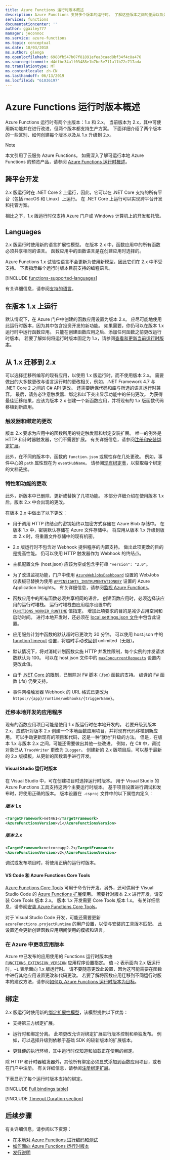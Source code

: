 ```yaml
---
title: Azure Functions 运行时版本概述
description: Azure Functions 支持多个版本的运行时。 了解这些版本之间的差异以及如何选择最适合你的版本。
services: functions
documentationcenter: ''
author: ggailey777
manager: jeconnoc
ms.service: azure-functions
ms.topic: conceptual
ms.date: 10/03/2018
ms.author: glenga
ms.openlocfilehash: 6988fb547b07f81891efea3caad8bf34f4c8a476
ms.sourcegitcommit: d4dfbc34a1f03488e1b7bc5e711a11b72c717ada
ms.translationtype: MT
ms.contentlocale: zh-CN
ms.lasthandoff: 06/13/2019
ms.locfileid: "61036197"
---
```

# <a name="azure-functions-runtime-versions-overview"></a>Azure Functions 运行时版本概述

 Azure Functions 运行时有两个主版本：1.x 和 2.x。 当前版本为 2.x，其中可使用新功能并在进行改进，但两个版本都支持生产方案。  下面详细介绍了两个版本的一些区别、如何创建每个版本以及从 1.x 升级到 2.x。

> [!NOTE]
> 本文引用了云服务 Azure Functions。 如需深入了解可运行本地 Azure Functions 的预览产品，请参阅 [Azure Functions 运行时概述](functions-runtime-overview.md)。

## <a name="cross-platform-development"></a>跨平台开发

2\.x 版运行时在 .NET Core 2 上运行，因此，它可以在 .NET Core 支持的所有平台（包括 macOS 和 Linux）上运行。 在 .NET Core 上运行可以实现跨平台开发和托管方案。

相比之下，1.x 版运行时仅支持 Azure 门户或 Windows 计算机上的开发和托管。

## <a name="languages"></a>Languages

2\.x 版运行时使用新的语言扩展性模型。 在版本 2.x 中，函数应用中的所有函数必须共享相同的语言。 函数应用中的函数语言是在创建应用时选择的。

Azure Functions 1.x 试验性语言不会更新为使用新模型，因此它们在 2.x 中不受支持。 下表指示每个运行时版本目前支持的编程语言。

[!INCLUDE [functions-supported-languages](../../includes/functions-supported-languages.md)]

有关详细信息，请参阅[支持的语言](supported-languages.md)。

## <a name="creating-1x-apps"></a>在版本 1.x 上运行

默认情况下，在 Azure 门户中创建的函数应用设置为版本 2.x。 应尽可能地使用此运行时版本，因为其中包含投资开发的新功能。 如果需要，你仍可以在版本 1.x 运行时中运行函数应用。 只能在创建函数应用之后、添加任何函数之前更改运行时版本。 若要了解如何将运行时版本固定为 1.x，请参阅[查看和更新当前运行时版本](set-runtime-version.md#view-and-update-the-current-runtime-version)。

## <a name="migrating-from-1x-to-2x"></a>从 1.x 迁移到 2.x

可以选择迁移所编写的现有应用，以使用 1.x 版运行时，而不使用版本 2.x。 需要做出的大多数更改与语言运行时的更改相关，例如，.NET Framework 4.7 与 .NET Core 2 之间的 C# API 更改。 还需要确保代码和库与所选的语言运行时兼容。 最后，请务必注意触发器、绑定和以下突出显示功能中的任何更改。 为获得最佳迁移结果，应该为版本 2.x 创建一个新函数应用，并将现有的 1.x 版函数代码移植到新应用。  

### <a name="changes-in-triggers-and-bindings"></a>触发器和绑定的更改

版本 2.x 要求为应用中的函数所用的特定触发器和绑定安装扩展。 唯一的例外是 HTTP 和计时器触发器，它们不需要扩展。  有关详细信息，请参阅[注册和安装绑定扩展](./functions-bindings-register.md)。

此外，在不同的版本中，函数的 `function.json` 或属性存在几处更改。 例如，事件中心的 `path` 属性现在为 `eventHubName`。 请参阅[现有绑定表](#bindings)，以获取每个绑定的文档链接。

### <a name="changes-in-features-and-functionality"></a>特性和功能的更改

此外，新版本中已删除、更新或替换了几项功能。 本部分详细介绍在使用版本 1.x 后，版本 2.x 中会出现的更改。

在版本 2.x 中做出了以下更改：

* 用于调用 HTTP 终结点的密钥始终以加密方式存储在 Azure Blob 存储中。 在版本 1.x 中，密钥默认存储在 Azure 文件存储中。 将应用从版本 1.x 升级到版本 2.x 时，将重置文件存储中的现有机密。

* 2\.x 版运行时不包含对 Webhook 提供程序的内置支持。 做出此项更改的目的是提高性能。 仍可以使用 HTTP 触发器作为 Webhook 的终结点。

* 主机配置文件 (host.json) 应该为空或包含字符串 `"version": "2.0"`。

* 为了改进监视功能，门户中使用 [`AzureWebJobsDashboard`](functions-app-settings.md#azurewebjobsdashboard) 设置的 WebJobs 仪表板已替换为使用 [`APPINSIGHTS_INSTRUMENTATIONKEY`](functions-app-settings.md#appinsights_instrumentationkey) 设置的 Azure Application Insights。 有关详细信息，请参阅[监视 Azure Functions](functions-monitoring.md)。

* 函数应用中的所有函数必须共享相同的语言。 创建函数应用时，必须选择该应用的运行时堆栈。 运行时堆栈由应用程序设置中的 [`FUNCTIONS_WORKER_RUNTIME`](functions-app-settings.md#functions_worker_runtime) 值指定。 增加此项要求的目的是减少占用空间和启动时间。 进行本地开发时，还必须在 [local.settings.json 文件](functions-run-local.md#local-settings-file)中包含此设置。

* 应用服务计划中函数的默认超时已更改为 30 分钟。 可以使用 host.json 中的 [functionTimeout](functions-host-json.md#functiontimeout) 设置，将超时手动改回到 unlimited（无限）。

* 默认情况下，将对消耗计划函数实施 HTTP 并发性限制，每个实例的并发请求数默认为 100。 可以在 host.json 文件中的 [`maxConcurrentRequests`](functions-host-json.md#http) 设置内更改此值。

* 由于 [.NET Core 的限制](https://github.com/Azure/azure-functions-host/issues/3414)，已删除对 F# 脚本 (.fsx) 函数的支持。 编译的 F# 函数 (.fs) 仍受支持。

* 事件网格触发器 Webhook 的 URL 格式已更改为 `https://{app}/runtime/webhooks/{triggerName}`。

### <a name="migrating-a-locally-developed-application"></a>迁移本地开发的应用程序

现有的函数应用项目可能是使用 1.x 版运行时在本地开发的。 若要升级到版本 2.x，应该针对版本 2.x 创建一个本地函数应用项目，并将现有代码移植到新应用。 可以手动更新现有的项目和代码，这是一种“就地”升级的方法。 但是，在版本 1.x 与版本 2.x 之间，可能还需要做出其他一些改进。 例如，在 C# 中，调试对象已从 `TraceWriter` 更改为 `ILogger`。 创建新的 2.x 版项目后，可以基于最新的 2.x 版模板，从更新的函数着手进行开发。

#### <a name="visual-studio-runtime-versions"></a>Visual Studio 运行时版本

在 Visual Studio 中，可在创建项目时选择运行时版本。 用于 Visual Studio 的 Azure Functions 工具支持这两个主要运行时版本。 基于项目设置进行调试和发布时，将使用正确的版本。 版本设置在 `.csproj` 文件中的以下属性内定义：

##### <a name="version-1x"></a>版本 1.x

```xml
<TargetFramework>net461</TargetFramework>
<AzureFunctionsVersion>v1</AzureFunctionsVersion>
```

##### <a name="version-2x"></a>版本 2.x

```xml
<TargetFramework>netcoreapp2.2</TargetFramework>
<AzureFunctionsVersion>v2</AzureFunctionsVersion>
```

调试或发布项目时，将使用正确的运行时版本。

#### <a name="vs-code-and-azure-functions-core-tools"></a>VS Code 和 Azure Functions Core Tools

[Azure Functions Core Tools](functions-run-local.md) 可用于命令行开发，另外，还可供用于 Visual Studio Code 的 [Azure Functions 扩展](https://marketplace.visualstudio.com/items?itemName=ms-azuretools.vscode-azurefunctions)使用。 若要针对版本 2.x 进行开发，请安装 Core Tools 版本 2.x。 版本 1.x 开发需要 Core Tools 版本 1.x。 有关详细信息，请参阅[安装 Azure Functions Core Tools](functions-run-local.md#install-the-azure-functions-core-tools)。

对于 Visual Studio Code 开发，可能还需要更新 `azureFunctions.projectRuntime` 的用户设置，以便与安装的工具版本匹配。  此设置还会更新创建函数应用期间使用的模板和语言。

### <a name="changing-version-of-apps-in-azure"></a>在 Azure 中更改应用版本

Azure 中已发布的应用使用的 Functions 运行时版本由 [`FUNCTIONS_EXTENSION_VERSION`](functions-app-settings.md#functions_extension_version) 应用程序设置指定。 值 `~2` 表示面向 2.x 版运行时，`~1` 表示面向 1.x 版运行时。 请不要随意更改此设置，因为这可能需要在函数中进行其他应用设置更改和代码更改。 若要了解将函数应用迁移到不同运行时版本的建议方法，请参阅[如何以 Azure Functions 运行时版本为目标](set-runtime-version.md)。

## <a name="bindings"></a>绑定

2\.x 版运行时使用新的[绑定扩展性模型](https://github.com/Azure/azure-webjobs-sdk-extensions/wiki/Binding-Extensions-Overview)，该模型提供以下优势：

* 支持第三方绑定扩展。

* 运行时和绑定分离。 此项更改允许对绑定扩展进行版本控制和单独发布。 例如，可以选择升级到依赖于基础 SDK 的较新版本的扩展版本。

* 更轻便的执行环境，其中运行时仅知道和加载正在使用的绑定。

除 HTTP 和计时器触发器外，其他所有绑定必须显式添加到函数应用项目，或者在门户中注册。 有关详细信息，请参阅[注册绑定扩展](./functions-bindings-expressions-patterns.md)。

下表显示了每个运行时版本支持的绑定。

[!INCLUDE [Full bindings table](../../includes/functions-bindings.md)]

[!INCLUDE [Timeout Duration section](../../includes/functions-timeout-duration.md)]

## <a name="next-steps"></a>后续步骤

有关详细信息，请参阅以下资源：

* [在本地对 Azure Functions 进行编码和测试](functions-run-local.md)
* [如何面向 Azure Functions 运行时版本](set-runtime-version.md)
* [发行说明](https://github.com/Azure/azure-functions-host/releases)
